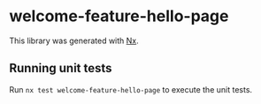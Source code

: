 # welcome-feature-hello-page

This library was generated with [Nx](https://nx.dev).

## Running unit tests

Run `nx test welcome-feature-hello-page` to execute the unit tests.
